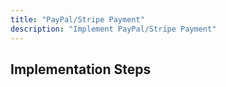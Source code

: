 ```yaml
---
title: "PayPal/Stripe Payment"
description: "Implement PayPal/Stripe Payment"
---
```


## Implementation Steps
